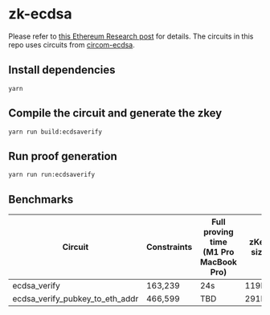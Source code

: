 # zk-ecdsa

Please refer to [this Ethereum Research post](https://ethresear.ch/t/efficient-ecdsa-signature-verification-using-circom/13629) for details. The circuits in this repo uses circuits from [circom-ecdsa](https://github.com/0xPARC/circom-ecdsa).

## Install dependencies

```
yarn
```

## Compile the circuit and generate the zkey

```
yarn run build:ecdsaverify
```

## Run proof generation

```
yarn run run:ecdsaverify
```

## Benchmarks

| Circuit                         | Constraints | Full proving time <br /> (M1 Pro MacBook Pro) | zKey size |
| ------------------------------- | ----------- | --------------------------------------------- | --------- |
| ecdsa_verify                    | 163,239     | 24s                                           | 119MB     |
| ecdsa_verify_pubkey_to_eth_addr | 466,599     | TBD                                           | 291MB     |
